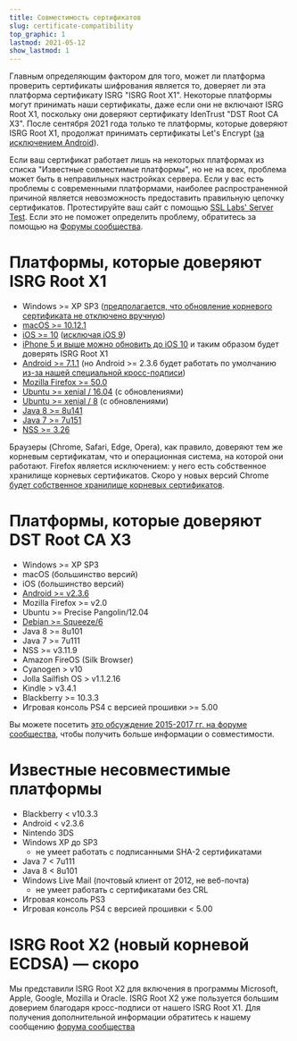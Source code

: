 ```yaml
---
title: Совместимость сертификатов
slug: certificate-compatibility
top_graphic: 1
lastmod: 2021-05-12
show_lastmod: 1
---
```



Главным определяющим фактором для того, может ли платформа проверить сертификаты шифрования является то, доверяет ли эта платформа сертификату ISRG "ISRG Root X1". Некоторые платформы могут принимать наши сертификаты, даже если они не включают ISRG Root X1, поскольку они доверяют сертификату IdenTrust "DST Root CA X3". После сентября 2021 года только те платформы, которые доверяют ISRG Root X1, продолжат принимать сертификаты Let's Encrypt ([за исключением Android](/2020/12/21/extending-android-compatibility.html)).

Если ваш сертификат работает лишь на некоторых платформах из списка "Известные совместимые платформы", но не на всех, проблема может быть в неправильных настройках сервера. Если у вас есть проблемы с современными платформами, наиболее распространенной причиной является невозможность предоставить правильную цепочку сертификатов. Протестируйте ваш сайт с помощью [SSL Labs' Server Test](https://www.ssllabs.com/ssltest/). Если это не поможет определить проблему, обратитесь за помощью на [Форумы сообщества](https://community.letsencrypt.org/).

# Платформы, которые доверяют ISRG Root X1

* Windows >= XP SP3 ([предполагается, что обновление корневого сертификата не отключено вручную](https://docs.microsoft.com/en-us/previous-versions/windows/it-pro/windows-server-2008-R2-and-2008/))
* [macOS >= 10.12.1](https://twitter.com/letsencrypt/status/790960929504497665?lang=ru)
* [iOS >= 10](https://support.apple.com/en-us/HT207177) ([исключая iOS 9](https://support.apple.com/en-us/HT205205))
* [iPhone 5 и выше можно обновить до iOS 10](https://en.wikipedia.org/wiki/IPhone_5) и таким образом будет доверять ISRG Root X1
* [Android >= 7.1.1](https://android.googlesource.com/platform/system/ca-certificates/+/android-7.1.1_r15) (но Android >= 2.3.6 будет работать по умолчанию [из-за нашей специальной кросс-подписи](https://letsencrypt.org/2020/12/21/extending-android-compatibility.html))
* [Mozilla Firefox >= 50.0](https://bugzilla.mozilla.org/show_bug.cgi?id=1204656)
* [Ubuntu >= xenial / 16.04](https://packages.ubuntu.com/xenial/all/ca-certificates/filelist) (с обновлениями)
* [Ubuntu >= xenial / 8](https://packages.debian.org/jessie/all/ca-certificates/filelist) (с обновлениями)
* [Java 8 >= 8u141](https://www.oracle.com/java/technologies/javase/8u141-relnotes.html)
* [Java 7 >= 7u151](https://www.oracle.com/java/technologies/javase/7u151-relnotes.html)
* [NSS >= 3.26](https://developer.mozilla.org/en-US/docs/Mozilla/Projects/NSS/NSS_3.26_release_notes)

Браузеры (Chrome, Safari, Edge, Opera), как правило, доверяют тем же корневым сертификатам, что и операционная система, на которой они работают. Firefox является исключением: у него есть собственное хранилище корневых сертификатов. Скоро у новых версий Chrome [будет собственное хранилище корневых сертификатов](https://www.chromium.org/Home/chromium-security/root-ca-policy).

# Платформы, которые доверяют DST Root CA X3

* Windows >= XP SP3
* macOS (большинство версий)
* iOS (большинство версий)
* [Android >= v2.3.6](https://twitter.com/Tutancagamon/status/600783165087752192)
* Mozilla Firefox >= v2.0
* Ubuntu >= Precise Pangolin/12.04
* [Debian >= Squeeze/6](https://twitter.com/TokenScandi/status/600806080684359680)
* Java 8 >= 8u101
* Java 7 >= 7u111
* NSS >= v3.11.9
* Amazon FireOS (Silk Browser)
* Cyanogen > v10
* Jolla Sailfish OS > v1.1.2.16
* Kindle > v3.4.1
* Blackberry >= 10.3.3
* Игровая консоль PS4 с версией прошивки >= 5.00

Вы можете посетить [это обсуждение 2015-2017 гг. на форуме сообщества](https://community.letsencrypt.org/t/which-browsers-and-operating-systems-support-lets-encrypt/), чтобы получить больше информации о совместимости.

# Известные несовместимые платформы

* Blackberry < v10.3.3
* Android < v2.3.6
* Nintendo 3DS
* Windows XP до SP3
  * не умеет работать с подписанными SHA-2 сертификатами
* Java 7 < 7u111
* Java 8 < 8u101
* Windows Live Mail (почтовый клиент от 2012, не веб-почта)
  * не умеет работать с сертификатами без CRL
* Игровая консоль PS3
* Игровая консоль PS4 с версией прошивки < 5.00

# ISRG Root X2 (новый корневой ECDSA) — скоро
Мы представили ISRG Root X2 для включения в программы Microsoft, Apple, Google, Mozilla и Oracle. ISRG Root X2 уже пользуется большим доверием благодаря кросс-подписи от нашего ISRG Root X1. Для получения дополнительной информации обратитесь к нашему сообщению [форума сообщества](https://community.letsencrypt.org/t/isrg-root-x2-submitted-to-root-programs/149385)


